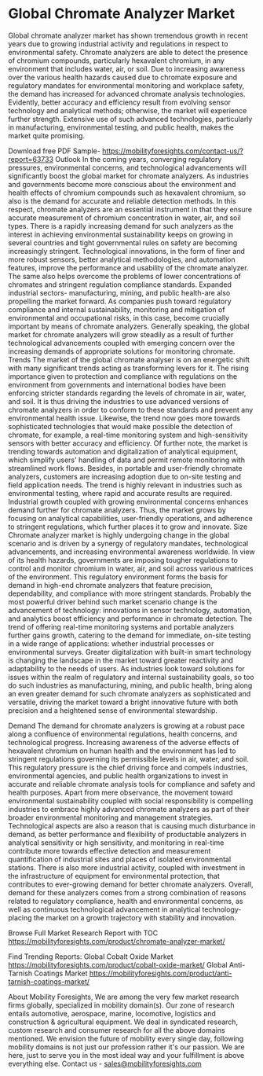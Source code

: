 # Global Chromate Analyzer Market

Global chromate analyzer market has shown tremendous growth in recent years due to growing industrial activity and regulations in respect to environmental safety. Chromate analyzers are able to detect the presence of chromium compounds, particularly hexavalent chromium, in any environment that includes water, air, or soil. Due to increasing awareness over the various health hazards caused due to chromate exposure and regulatory mandates for environmental monitoring and workplace safety, the demand has increased for advanced chromate analysis technologies. Evidently, better accuracy and efficiency result from evolving sensor technology and analytical methods; otherwise, the market will experience further strength. Extensive use of such advanced technologies, particularly in manufacturing, environmental testing, and public health, makes the market quite promising.

Download free PDF Sample- https://mobilityforesights.com/contact-us/?report=63733
Outlook
In the coming years, converging regulatory pressures, environmental concerns, and technological advancements will significantly boost the global market for chromate analyzers. As industries and governments become more conscious about the environment and health effects of chromium compounds such as hexavalent chromium, so also is the demand for accurate and reliable detection methods. In this respect, chromate analyzers are an essential instrument in that they ensure accurate measurement of chromium concentration in water, air, and soil types. There is a rapidly increasing demand for such analyzers as the interest in achieving environmental sustainability keeps on growing in several countries and tight governmental rules on safety are becoming increasingly stringent. Technological innovations, in the form of finer and more robust sensors, better analytical methodologies, and automation features, improve the performance and usability of the chromate analyzer. The same also helps overcome the problems of lower concentrations of chromates and stringent regulation compliance standards. Expanded industrial sectors- manufacturing, mining, and public health-are also propelling the market forward. As companies push toward regulatory compliance and internal sustainability, monitoring and mitigation of environmental and occupational risks, in this case, become crucially important by means of chromate analyzers. Generally speaking, the global market for chromate analyzers will grow steadily as a result of further technological advancements coupled with emerging concern over the increasing demands of appropriate solutions for monitoring chromate.
Trends
The market of the global chromate analyser is on an energetic shift with many significant trends acting as transforming levers for it. The rising importance given to protection and compliance with regulations on the environment from governments and international bodies have been enforcing stricter standards regarding the levels of chromate in air, water, and soil. It is thus driving the industries to use advanced versions of chromate analyzers in order to conform to these standards and prevent any environmental health issue. Likewise, the trend now goes more towards sophisticated technologies that would make possible the detection of chromate, for example, a real-time monitoring system and high-sensitivity sensors with better accuracy and efficiency. Of further note, the market is trending towards automation and digitalization of analytical equipment, which simplify users' handling of data and permit remote monitoring with streamlined work flows. Besides, in portable and user-friendly chromate analyzers, customers are increasing adoption due to on-site testing and field application needs. The trend is highly relevant in industries such as environmental testing, where rapid and accurate results are required. Industrial growth coupled with growing environmental concerns enhances demand further for chromate analyzers. Thus, the market grows by focusing on analytical capabilities, user-friendly operations, and adherence to stringent regulations, which further places it to grow and innovate.
Size
Chromate analyzer market is highly undergoing change in the global scenario and is driven by a synergy of regulatory mandates, technological advancements, and increasing environmental awareness worldwide. In view of its health hazards, governments are imposing tougher regulations to control and monitor chromium in water, air, and soil across various matrices of the environment. This regulatory environment forms the basis for demand in high-end chromate analyzers that feature precision, dependability, and compliance with more stringent standards. Probably the most powerful driver behind such market scenario change is the advancement of technology: innovations in sensor technology, automation, and analytics boost efficiency and performance in chromate detection. The trend of offering real-time monitoring systems and portable analyzers further gains growth, catering to the demand for immediate, on-site testing in a wide range of applications: whether industrial processes or environmental surveys. Greater digitalization with built-in smart technology is changing the landscape in the market toward greater reactivity and adaptability to the needs of users. As industries look toward solutions for issues within the realm of regulatory and internal sustainability goals, so too do such industries as manufacturing, mining, and public health, bring along an even greater demand for such chromate analyzers as sophisticated and versatile, driving the market toward a bright innovative future with both precision and a heightened sense of environmental stewardship.

Demand
The demand for chromate analyzers is growing at a robust pace along a confluence of environmental regulations, health concerns, and technological progress. Increasing awareness of the adverse effects of hexavalent chromium on human health and the environment has led to stringent regulations governing its permissible levels in air, water, and soil. This regulatory pressure is the chief driving force and compels industries, environmental agencies, and public health organizations to invest in accurate and reliable chromate analysis tools for compliance and safety and health purposes. Apart from mere observance, the movement toward environmental sustainability coupled with social responsibility is compelling industries to embrace highly advanced chromate analyzers as part of their broader environmental monitoring and management strategies. Technological aspects are also a reason that is causing much disturbance in demand, as better performance and flexibility of productable analyzers in analytical sensitivity or high sensitivity, and monitoring in real-time contribute more towards effective detection and measurement quantification of industrial sites and places of isolated environmental stations. There is also more industrial activity, coupled with investment in the infrastructure of equipment for environmental protection, that contributes to ever-growing demand for better chromate analyzers. Overall, demand for these analyzers comes from a strong combination of reasons related to regulatory compliance, health and environmental concerns, as well as continuous technological advancement in analytical technology-placing the market on a growth trajectory with stability and innovation.

Browse Full Market Research Report with TOC https://mobilityforesights.com/product/chromate-analyzer-market/


Find Trending Reports:
Global Cobalt Oxide Market
https://mobilityforesights.com/product/cobalt-oxide-market/
Global Anti-Tarnish Coatings Market
https://mobilityforesights.com/product/anti-tarnish-coatings-market/


About Mobility Foresights,
We are among the very few market research firms globally, specialized in mobility domain(s). Our zone of research entails automotive, aerospace, marine, locomotive, logistics and construction & agricultural equipment. We deal in syndicated research, custom research and consumer research for all the above domains mentioned.
We envision the future of mobility every single day, following mobility domains is not just our profession rather it's our passion. We are here, just to serve you in the most ideal way and your fulfillment is above everything else. Contact us -  sales@mobilityforesights.com 


